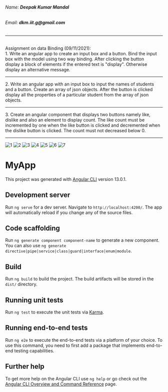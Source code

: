 <h6>Name: <b>Deepak Kumar Mandal</b></h6>
<h6>Email: <b>dkm.iit.g@gmail.com</b></h6>
<hr/>
<br/>
Assignment on data Binding (09/11/2021):<br>
 1. Write an angular app to create an input box and a button. Bind the input box with the model using two way binding. After clicking the button<br>display a block of elements if the entered text is "display". Otherwise display an alternative message.<br>
<hr>
 2. Write an angular app with an input box to input the names of students and a button. Create an array of json objects. After the button is clicked<br> display all the properties of a particular student from the array of json objects.<br>
<hr>
 3. Create an angular component that displays two buttons namely like, dislike and also an element to display count. The like count must be <br>incremented by one when the like button is clicked and decremented when the dislike button is clicked. The count must not decreased below 0. <br>    
 <hr>
 
 ![1](https://github.com/deepak-mandal/ds-algo/assets/55249860/b1ff9c87-ed25-4972-93b5-c4bb5ac4cbf9)
![2](https://github.com/deepak-mandal/ds-algo/assets/55249860/1184bffd-3915-4785-8102-a6d70bd2d8a5)
![3](https://github.com/deepak-mandal/ds-algo/assets/55249860/286e69e2-6e0d-4fff-870a-e4bd1b796bce)
![4](https://github.com/deepak-mandal/ds-algo/assets/55249860/23bae0ad-b1be-49ef-894a-fe2319da2c4a)
![5](https://github.com/deepak-mandal/ds-algo/assets/55249860/2edf8d97-6f66-427a-a890-6f093f7a5ffd)
![6](https://github.com/deepak-mandal/ds-algo/assets/55249860/787e92fb-f3b5-4a58-b01e-67069e3f6890)
![7](https://github.com/deepak-mandal/ds-algo/assets/55249860/907b4c98-2038-4e3c-a88a-c11dd64ab0f6)

# MyApp

This project was generated with [Angular CLI](https://github.com/angular/angular-cli) version 13.0.1.

## Development server

Run `ng serve` for a dev server. Navigate to `http://localhost:4200/`. The app will automatically reload if you change any of the source files.

## Code scaffolding

Run `ng generate component component-name` to generate a new component. You can also use `ng generate directive|pipe|service|class|guard|interface|enum|module`.

## Build

Run `ng build` to build the project. The build artifacts will be stored in the `dist/` directory.

## Running unit tests

Run `ng test` to execute the unit tests via [Karma](https://karma-runner.github.io).

## Running end-to-end tests

Run `ng e2e` to execute the end-to-end tests via a platform of your choice. To use this command, you need to first add a package that implements end-to-end testing capabilities.

## Further help

To get more help on the Angular CLI use `ng help` or go check out the [Angular CLI Overview and Command Reference](https://angular.io/cli) page.
